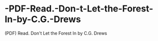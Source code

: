 # -PDF-Read.-Don-t-Let-the-Forest-In-by-C.G.-Drews
(PDF) Read. Don't Let the Forest In by C.G. Drews
